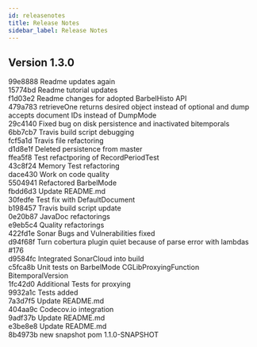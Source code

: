 ```yaml
---
id: releasenotes
title: Release Notes
sidebar_label: Release Notes
---
```


## Version 1.3.0
99e8888 Readme updates again</br>
15774bd Readme tutorial updates</br>
f1d03e2 Readme changes for adopted BarbelHisto API</br>
479a783 retrieveOne returns desired object instead of optional and dump accepts document IDs instead of DumpMode</br>
29c4140 Fixed bug on disk persistence and inactivated bitemporals</br>
6bb7cb7 Travis build script debugging</br>
fcf5a1d Travis file refactoring</br>
d1d8e1f Deleted persistence from master</br>
ffea5f8 Test refactporing of RecordPeriodTest</br>
43c8f24 Memory Test refactoring</br>
dace430 Work on code quality</br>
5504941 Refactored BarbelMode</br>
fbdd6d3 Update README.md</br>
30fedfe Test fix with DefaultDocument</br>
b198457 Travis build script update</br>
0e20b87 JavaDoc refactorings</br>
e9eb5c4 Quality refactorings</br>
422fd1e Sonar Bugs and Vulnerabilities fixed</br>
d94f68f Turn cobertura plugin quiet because of parse error with lambdas #176</br>
d9584fc Integrated SonarCloud into build</br>
c5fca8b Unit tests on BarbelMode CGLibProxyingFunction BitemporalVersion</br>
1fc42d0 Additional Tests for proxying</br>
9932a1c Tests added</br>
7a3d7f5 Update README.md</br>
404aa9c Codecov.io integration</br>
9adf37b Update README.md</br>
e3be8e8 Update README.md</br>
8b4973b new snapshot pom 1.1.0-SNAPSHOT</br>